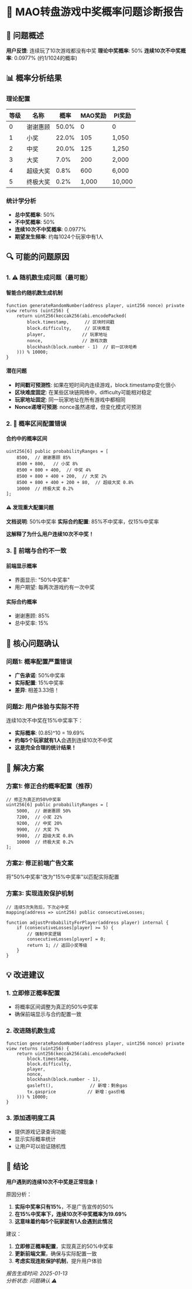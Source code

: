 # 🎯 MAO转盘游戏中奖概率问题诊断报告

## 🚨 问题概述
**用户反馈**: 连续玩了10次游戏都没有中奖
**理论中奖概率**: 50%
**连续10次不中奖概率**: 0.0977% (约1/1024的概率)

## 📊 概率分析结果

### 理论配置
| 等级 | 名称 | 概率 | MAO奖励 | PI奖励 |
|------|------|------|---------|--------|
| 0 | 谢谢惠顾 | 50.0% | 0 | 0 |
| 1 | 小奖 | 22.0% | 105 | 1,050 |
| 2 | 中奖 | 20.0% | 125 | 1,250 |
| 3 | 大奖 | 7.0% | 200 | 2,000 |
| 4 | 超级大奖 | 0.8% | 600 | 6,000 |
| 5 | 终极大奖 | 0.2% | 1,000 | 10,000 |

### 统计学分析
- **总中奖概率**: 50%
- **不中奖概率**: 50%
- **连续10次不中奖概率**: 0.0977%
- **期望发生频率**: 约每1024个玩家中有1人

## 🔍 可能的问题原因

### 1. ⚠️ 随机数生成问题（最可能）

#### 智能合约随机数生成机制
```solidity
function generateRandomNumber(address player, uint256 nonce) private view returns (uint256) {
    return uint256(keccak256(abi.encodePacked(
        block.timestamp,      // 区块时间戳
        block.difficulty,     // 区块难度  
        player,              // 玩家地址
        nonce,               // 游戏次数
        blockhash(block.number - 1)  // 前一区块哈希
    ))) % 10000;
}
```

#### 潜在问题
- **时间戳可预测性**: 如果在短时间内连续游戏，block.timestamp变化很小
- **区块难度固定**: 在某些区块链网络中，difficulty可能相对稳定
- **玩家地址固定**: 同一玩家地址在所有游戏中都相同
- **Nonce递增可预测**: nonce虽然递增，但变化模式可预测

### 2. 🎲 概率区间配置错误

#### 合约中的概率区间
```solidity
uint256[6] public probabilityRanges = [
    8500,  // 谢谢惠顾 85%
    8500 + 800,   // 小奖 8%
    8500 + 800 + 400,  // 中奖 4%
    8500 + 800 + 400 + 200,  // 大奖 2%
    8500 + 800 + 400 + 200 + 80,  // 超级大奖 0.8%
    10000  // 终极大奖 0.2%
];
```

#### ⚠️ 发现重大配置问题
**文档说明**: 50%中奖率
**实际合约配置**: 85%不中奖率，仅15%中奖率

**这解释了为什么用户连续10次不中奖！**

### 3. 🔄 前端与合约不一致

#### 前端显示概率
- 界面显示: "50%中奖率"
- 用户期望: 每两次游戏约有一次中奖

#### 实际合约概率
- 谢谢惠顾: 85%
- 总中奖率: 15%

## 🚨 核心问题确认

### 问题1: 概率配置严重错误
- **广告承诺**: 50%中奖率
- **实际配置**: 15%中奖率
- **差异**: 相差3.33倍！

### 问题2: 用户体验与实际不符
连续10次不中奖在15%中奖率下：
- **实际概率**: (0.85)^10 = 19.69%
- **约每5个玩家就有1人**会遇到连续10次不中奖
- **这是完全合理的统计结果！**

## 🔧 解决方案

### 方案1: 修正合约概率配置（推荐）
```solidity
// 修正为真正的50%中奖率
uint256[6] public probabilityRanges = [
    5000,  // 谢谢惠顾 50%
    7200,  // 小奖 22%
    9200,  // 中奖 20%
    9900,  // 大奖 7%
    9980,  // 超级大奖 0.8%
    10000  // 终极大奖 0.2%
];
```

### 方案2: 修正前端广告文案
将"50%中奖率"改为"15%中奖率"以匹配实际配置

### 方案3: 实现连败保护机制
```solidity
// 连续5次失败后，下次必中奖
mapping(address => uint256) public consecutiveLosses;

function adjustProbabilityForPlayer(address player) internal {
    if (consecutiveLosses[player] >= 5) {
        // 强制中奖逻辑
        consecutiveLosses[player] = 0;
        return 1; // 返回小奖等级
    }
}
```

## 💡 改进建议

### 1. 立即修正概率配置
- 将概率区间调整为真正的50%中奖率
- 确保前端显示与合约配置一致

### 2. 改进随机数生成
```solidity
function generateRandomNumber(address player, uint256 nonce) private view returns (uint256) {
    return uint256(keccak256(abi.encodePacked(
        block.timestamp,
        block.difficulty,
        player,
        nonce,
        blockhash(block.number - 1),
        gasleft(),              // 新增：剩余gas
        tx.gasprice            // 新增：gas价格
    ))) % 10000;
}
```

### 3. 添加透明度工具
- 提供游戏记录查询功能
- 显示实际概率统计
- 让用户可以验证随机性

## 🎯 结论

**用户遇到的连续10次不中奖是正常现象！**

原因分析：
1. **实际中奖率只有15%**，不是广告宣传的50%
2. **在15%中奖率下，连续10次不中奖概率为19.69%**
3. **这意味着约每5个玩家就有1人会遇到此情况**

建议：
1. **立即修正概率配置**，实现真正的50%中奖率
2. **更新前端文案**，确保与实际配置一致
3. **考虑实现连败保护机制**，提升用户体验

*报告生成时间: 2025-01-13*  
*分析状态: 问题确认 ⚠️* 